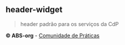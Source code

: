 ## header-widget
> header padrão para os serviços da CdP

**© ABS-org** - [Comunidade de Práticas](http://atencaobasica.org.br/)
